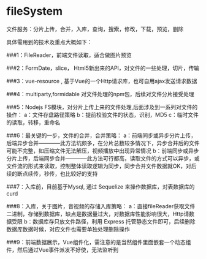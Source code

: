 # fileSystem
文件服务：分片上传，合并，入库，查询，搜索，修改，下载，预览，删除

具体需用到的技术及重点大概如下：

###1：FileReader，前端文件读取，适合做图片预览

###2：FormDate，slice， Html5新出来的API，对文件的一些处理，切片，传输

###3：vue-resource , 基于Vue的一个Http请求库，也可自用ajax发送请求数据

###4：multiparty,formidable 对文件处理的npm包，后续对文件分片接受处理

###5：Nodejs FS模块，对分片上传上来的文件处理,后面涉及到一系列对文件的操作：
a：文件存盘路径策略
b：提前校验文件的状态，识别，MD5
c：临时文件的读取，转移，重命名
   
###6：最关键的一步，文件的合并，合并策略：
a：前端同步或异步分片上传，后端异步合并————此方法坑颇多，在分片总数较多情况下，异步合并后的文件可能不完整，如压缩文件无法解压，视频播放中出现异常情况
b：前端同步或异步分片上传，后端同步合并————此方法可行都高，读取文件的方式可以异步，或文件流的形式来读取，控制整体读取逻辑为同步，同步合并文件数据就OK，对后续的断点续传，秒传，也比较好的支持

###7：入库前，目前基于Mysql, 通过 Sequelize 来操作数据库，对表数据库的curd

###8：入库，关于图片，音视频的存储入库策略：
a：直接fileReader获取文件二进制，存储到数据库，缺点是数据量过大，对数据库性能影响很大，Http请数据受限
b：数据库存只放文件路径，利用 Express 托管静态文件即可，后续删除数据库数据时候，对应文件也需要单独处理删除操作
   
###9：前端数据展示，Vue组件化，需注意的是当然组件里面嵌套一个动态组件，然后通过Vue事件派发不好使，无法监听到

